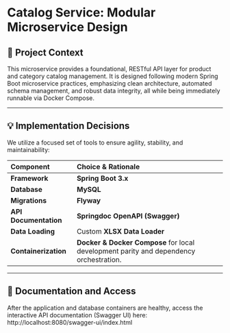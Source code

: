 # Catalog Service: Modular Microservice Design

## 📌 Project Context

This microservice provides a foundational, RESTful API layer for product and category catalog management. It is designed following modern Spring Boot microservice practices, emphasizing clean architecture, automated schema management, and robust data integrity, all while being immediately runnable via Docker Compose.

---

## 💡 Implementation Decisions

We utilize a focused set of tools to ensure agility, stability, and maintainability:

| Component | Choice & Rationale                                                                           |
| :--- |:---------------------------------------------------------------------------------------------|
| **Framework** | **Spring Boot 3.x**                                                                          |
| **Database** | **MySQL**                                                                                    |
| **Migrations** | **Flyway**                                                                                   |
| **API Documentation** | **Springdoc OpenAPI (Swagger)**                      |
| **Data Loading** | Custom **XLSX Data Loader**           |
| **Containerization** | **Docker & Docker Compose** for local development parity and dependency orchestration.       |

---

## 🧪 Documentation and Access

After the application and database containers are healthy, access the interactive API documentation (Swagger UI) here:
http://localhost:8080/swagger-ui/index.html